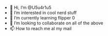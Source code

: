 - 👋 Hi, I’m @U5u4r1u5
- 👀 I’m interested in cool nerd stuff
- 🌱 I’m currently learning flipper 0
- 💞️ I’m looking to collaborate on all of the above
- 📫 How to reach me al my mail

<!---
U5u4r1u5/U5u4r1u5 is a ✨ special ✨ repository because its `README.md` (this file) appears on your GitHub profile.
You can click the Preview link to take a look at your changes.
--->
